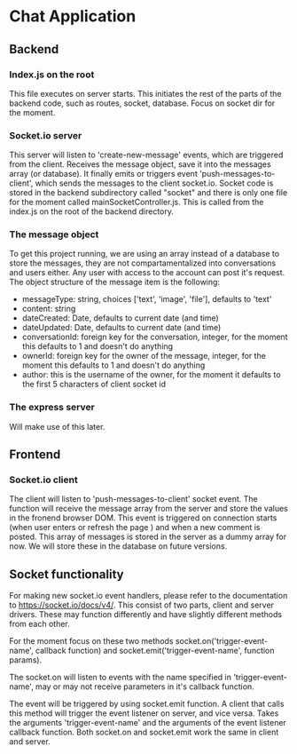 # Chat Application

## Backend

### Index.js on the root
This file executes on server starts. This initiates the rest of the parts of the backend code, such as routes, socket, database. Focus on socket dir for the moment.

### Socket.io server
This server will listen to 'create-new-message' events, which are triggered from the client. Receives the message object, save it into the messages array (or database). It finally emits or triggers event 'push-messages-to-client', which sends the messages to the client socket.io. Socket code is stored in the backend subdirectory called "socket" and there is only one file for the moment called mainSocketController.js. This is called from the index.js on the root of the backend directory.

### The message object
To get this project running, we are using an array instead of a database to store the messages, they are not compartamentalized into conversations and users either. Any user with access to the account can post it's request. The object structure of the message item is the following:
- messageType: string, choices ['text', 'image', 'file'], defaults to 'text'
- content: string
- dateCreated: Date, defaults to current date (and time)
- dateUpdated: Date, defaults to current date (and time)
- conversationId: foreign key for the conversation, integer, for the moment this defaults to 1 and doesn't do anything 
- ownerId: foreign key for the owner of the message, integer, for the moment this defaults to 1 and doesn't do anything 
- author: this is the username of the owner, for the moment it defaults to the first 5 characters of client socket id

### The express server
Will make use of this later. 

## Frontend

### Socket.io client
The client will listen to 'push-messages-to-client' socket event. The function will receive the message array from the server and store the values in the fronend browser DOM. This event is triggered on connection starts (when user enters or refresh the page ) and when a new comment is posted. This array of messages is stored in the server as a dummy array for now. We will store these in the database on future versions. 

## Socket functionality
For making new socket.io event handlers, please refer to the documentation to https://socket.io/docs/v4/. This consist of two parts, client and server drivers. These may function differently and have slightly different methods from each other. 

For the moment focus on these two methods socket.on('trigger-event-name', callback function) and socket.emit('trigger-event-name', function params). 

The socket.on will listen to events with the name specified in 'trigger-event-name', may or may not receive parameters in it's callback function. 

The event will be triggered by using socket.emit function. A client that calls this method will trigger the event listener on server, and vice versa. Takes the arguments 'trigger-event-name' and the arguments of the event listener callback function. Both socket.on and socket.emit work the same in client and server. 